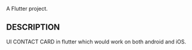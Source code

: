 
A Flutter project.

## DESCRIPTION
UI CONTACT CARD in flutter which would work on both android and iOS.
